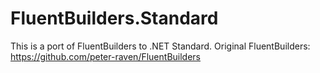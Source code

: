 # FluentBuilders.Standard
This is a port of FluentBuilders to .NET Standard. Original FluentBuilders: https://github.com/peter-raven/FluentBuilders
